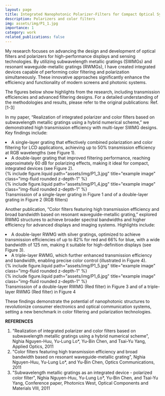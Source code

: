 ```yaml
---
layout: page
title: Integrated Nanophotonic Polarizer-Filters for Compact Optical Systems
description: Polarizers and color filters
img: assets/img/P1_1.jpg
importance: 1
category: work
related_publications: false
---
```


My research focuses on advancing the design and development of optical filters and polarizers for high-performance displays and sensing technologies. By utilizing subwavelength metallic gratings (SWMGs) and resonant waveguide-metallic gratings (RWMGs), I have created integrated devices capable of performing color filtering and polarization simultaneously. These innovative approaches significantly enhance the efficiency and functionality of modern screens and photonic systems.

The figures below show highlights from the research, including transmission efficiencies and advanced filtering designs. For a detailed understanding of the methodologies and results, please refer to the original publications: Ref. [1-3]

In my paper, “Realization of integrated polarizer and color filters based on subwavelength metallic gratings using a hybrid numerical scheme,” we demonstrated high transmission efficiency with multi-layer SWMG designs. Key findings include:

<li> A single-layer grating that effectively combined polarization and color filtering for LCD applications, achieving up to 50% transmission efficiency at RGB wavelengths (see Figure 1).</li>

<li> A double-layer grating that improved filtering performance, reaching approximately 60 dB for polarizing effects, making it ideal for compact, integrated devices (see Figure 2).</li>
<div class="row justify-content-sm-center">
    <div class="col-sm-4 mt-3 mt-md-0">
        {% include figure.liquid path="assets/img/P1_3.jpg" title="example image" class="img-fluid rounded z-depth-1" %}
    </div>
    <div class="col-sm-4 mt-3 mt-md-0">
        {% include figure.liquid path="assets/img/P1_4.jpg" title="example image" class="img-fluid rounded z-depth-1" %}
    </div>
</div>
<div class="caption">
    Transmission of a single-layer grating in Figure 1 and of a double-layer grating
    in Figure 2 (RGB filters)
</div>

Another publication, “Color filters featuring high transmission efficiency
and broad bandwidth based on resonant waveguide-metallic grating,” explored
RWMG structures to achieve broader spectral bandwidths and higher efficiency
for advanced displays and imaging systems. Highlights include:

<li> A double-layer RWMG with silver gratings, optimized to achieve transmission efficiencies of up to 82% for red and 66% for blue, with a wide bandwidth of 125 nm, making it suitable for high-definition displays (see Figure 3).</li>

<li> A triple-layer RWMG, which further enhanced transmission efficiency and bandwidth, enabling precise color control (illustrated in Figure 4).</li>

<div class="row justify-content-sm-center">
    <div class="col-sm-4 mt-3 mt-md-0">
        {% include figure.liquid path="assets/img/P1_5.jpg" title="example image" class="img-fluid rounded z-depth-1" %}
    </div>
    <div class="col-sm-4 mt-3 mt-md-0">
        {% include figure.liquid path="assets/img/P1_6.jpg" title="example image" class="img-fluid rounded z-depth-1" %}
    </div>
</div>
<div class="caption">
    Transmission of a double-layer RWMG (Red filter) in Figure 3 and of a triple-layer RWMG (Red filter) in Figure 4
</div>

These findings demonstrate the potential of nanophotonic structures to revolutionize consumer electronics and optical communication systems, setting a new benchmark in color filtering and polarization technologies.

<strong> REFERENCES </strong>
1. "Realization of integrated polarizer and color filters based on subwavelength metallic gratings using a hybrid numerical scheme", Nghia Nguyen-Huu, Yu-Lung Lo*, Yu-Bin Chen, and Tsai-Yu Yang, Applied Optics, 2011
2. "Color filters featuring high transmission efficiency and broad bandwidth based on resonant waveguide-metallic grating", Nghia Nguyen-Huu, Yu-Lung Lo*, and Yu-Bin Chen,
Optics Communications, 2011
3. "Subwavelength metallic gratings as an integrated device - polarized color filter", Nghia Nguyen-Huu, Yu-Lung Lo*, Yu-Bin Chen, and Tsai-Yu Yang, Conference paper, Photonics West, Optical Components and Materials VIII, 2011
